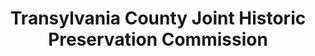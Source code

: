 ---
layout: repo
title: "Transylvania County Joint Historic Preservation Commission"
id: 4503
permalink: repos/4503/
---